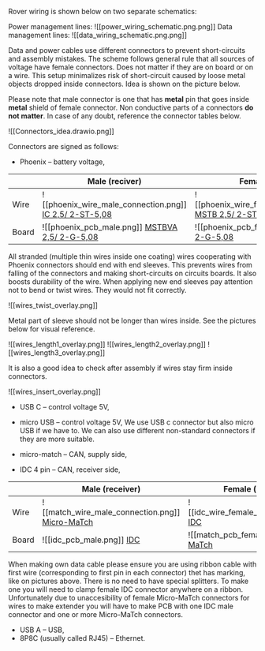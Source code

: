 
Rover wiring is shown below on two separate schematics:

Power management lines:
![[power_wiring_schematic.png.png]]
Data management lines:
![[data_wiring_schematic.png.png]]

Data and power cables use different connectors to prevent short-circuits and assembly mistakes. The scheme follows general rule that all sources of voltage have female connectors. Does not matter if they are on board or on a wire. This setup minimalizes risk of short-circuit caused by loose metal objects dropped inside connectors. Idea is shown on the picture below.

Please note that male connector is one that has **metal** pin that goes inside **metal** shield of female connector. Non conductive parts of a connectors **do not matter**. In case of any doubt, reference the connector tables below.

![[Connectors_idea.drawio.png]]

Connectors are signed as follows:   

- Phoenix – battery voltage,  

|       | Male (reciver)         | Female (source)       |
|-------|------------------------|-----------------------|
| Wire  | ![[phoenix_wire_male_connection.png]]  [IC 2,5/ 2-ST-5,08](https://www.phoenixcontact.com/en-us/products/pcb-plug-ic-25-2-st-508-1786174)    | ![[phoenix_wire_female_connection.png]]  [MSTB 2,5/ 2-ST-5,08](https://www.phoenixcontact.com/en-us/products/pcb-plug-mstb-25-2-st-508-1757019) |
| Board | ![[phoenix_pcb_male.png]]  [MSTBVA 2,5/ 2-G-5,08](https://www.phoenixcontact.com/en-us/products/pcb-header-mstbva-25-2-g-508-1755736) | ![[phoenix_pcb_female.png]]  [ICV 2,5/ 2-G-5,08](https://www.phoenixcontact.com/en-us/products/pcb-header-icv-25-2-g-508-1785942)   |

All stranded (multiple thin wires inside one coating) wires cooperating with Phoenix connectors should end with end sleeves. This prevents wires from falling of the connectors and making short-circuits on circuits boards. It also boosts durability of the wire. When applying new end sleeves pay attention not to bend or twist wires. They would not fit correctly.

![[wires_twist_overlay.png]]

Metal part of sleeve should not be longer than wires inside. See the pictures below for visual reference.

![[wires_length1_overlay.png]]
![[wires_length2_overlay.png]]
![[wires_length3_overlay.png]]

It is also a good idea to check after assembly if wires stay firm inside connectors.

![[wires_insert_overlay.png]]

- USB C – control voltage 5V,  
- micro USB – control voltage 5V,
We use USB c connector but also micro USB if we have to. We can also use different non-standard connectors if they are more suitable.

- micro-match – CAN, supply side,  
- IDC 4 pin – CAN, receiver side,  

|       | Male (receiver) | Female (source) |
|-------|----------------|-----------------|
| Wire  | ![[match_wire_male_connection.png]]  [Micro-MaTch](https://www.te.com/usa-en/product-7-215083-4.html)  | ![[idc_wire_female_connection.png]]  [IDC](https://www.amphenol-cs.com/quickie-71600104lf.html)           |
| Board | ![[idc_pcb_male.png]]  [IDC](https://www.amphenol-cs.com/quickie-75869330lf.html)          | ![[match_pcb_female.png]]  [Micro-MaTch](https://www.te.com/usa-en/product-7-215079-4.html)   |

When making own data cable please ensure you are using ribbon cable with first wire (corresponding to first pin in each connector) thet has marking, like on pictures above. There is no need to have special splitters. To make one you will need to clamp female IDC connector anywhere on a ribbon. Unfortunately due to unaccesibility of female Micro-MaTch connectors for wires to make extender you will have to make PCB with one IDC male connector and one or more Micro-MaTch connectors.

- USB A – USB, 
- 8P8C (usually called RJ45) – Ethernet.   
